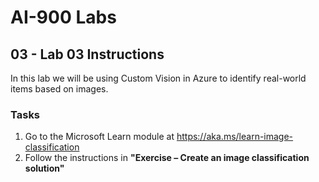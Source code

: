 # AI-900 Labs
## 03 - Lab 03 Instructions
In this lab we will be using Custom Vision in Azure to identify real-world items based on images.

### Tasks
1.	Go to the Microsoft Learn module at https://aka.ms/learn-image-classification
2.	Follow the instructions in **"Exercise – Create an image classification solution"** 
